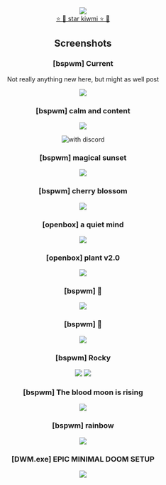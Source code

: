 <div align="center"> <a href="https://github.com/buffet/kiwmi"> <img src="./opt/svg.svg"> </a> </div>

<div align="center"> <a href="https://github.com/buffet/kiwmi"> ⭐ 🥝 star kiwmi ⭐ 🥝 </a> </div>

<h2 align="center"> Screenshots </h2>

<h3 align="center"> [bspwm] Current </h3>
<div align="center"> Not really anything new here, but might as well post </h3>

![](https://i.imgur.com/MQSUbo9.png)

<h3 align="center"> [bspwm] calm and content </h3>

![](https://i.imgur.com/P2SWk4c.png)

![with discord](https://i.imgur.com/7SaGxHF.png)

<h3 align="center"> [bspwm] magical sunset </h3>

![](https://i.imgur.com/RSA68Q4.png)

<h3 align="center"> [bspwm] cherry blossom </h3>

![](https://i.imgur.com/v8OqidV.png)

<h3 align="center"> [openbox] a quiet mind </h3>

![](https://i.imgur.com/XSQp3IS.png)

<h3 align="center"> [openbox] plant v2.0 </h3>

![](https://i.imgur.com/lRU8dYW.png)

<h3 align="center"> [bspwm] 🌋 </h3>

![](https://i.redd.it/bdhajrbjnhm41.png)

<h3 align="center"> [bspwm] 🌿 </h3>

![](https://i.imgur.com/TTEoDJP.png)

<h3 align="center"> [bspwm] Rocky </h3>

![](https://i.imgur.com/sRTB2pH.png)
![](https://i.imgur.com/eqP0327.png)

<h3 align="center"> [bspwm] The blood moon is rising </h3>

![](https://i.imgur.com/WzYQESH.png)

<h3 align="center"> [bspwm] rainbow </h3>

![](https://i.imgur.com/cgGyZ3V.png)

<h3 align="center"> [DWM.exe] EPIC MINIMAL DOOM SETUP </h3>

![](https://i.imgur.com/Az4tZsS.jpg)

